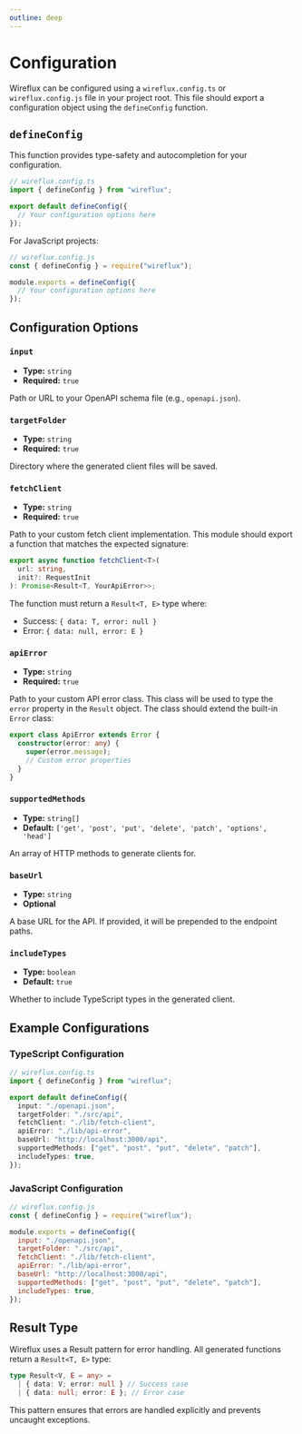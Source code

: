 ```yaml
---
outline: deep
---
```


# Configuration

Wireflux can be configured using a `wireflux.config.ts` or `wireflux.config.js` file in your project root. This file should export a configuration object using the `defineConfig` function.

## `defineConfig`

This function provides type-safety and autocompletion for your configuration.

```typescript
// wireflux.config.ts
import { defineConfig } from "wireflux";

export default defineConfig({
  // Your configuration options here
});
```

For JavaScript projects:

```javascript
// wireflux.config.js
const { defineConfig } = require("wireflux");

module.exports = defineConfig({
  // Your configuration options here
});
```

## Configuration Options

### `input`

- **Type:** `string`
- **Required:** `true`

Path or URL to your OpenAPI schema file (e.g., `openapi.json`).

### `targetFolder`

- **Type:** `string`
- **Required:** `true`

Directory where the generated client files will be saved.

### `fetchClient`

- **Type:** `string`
- **Required:** `true`

Path to your custom fetch client implementation. This module should export a function that matches the expected signature:

```typescript
export async function fetchClient<T>(
  url: string,
  init?: RequestInit
): Promise<Result<T, YourApiError>>;
```

The function must return a `Result<T, E>` type where:

- Success: `{ data: T, error: null }`
- Error: `{ data: null, error: E }`

### `apiError`

- **Type:** `string`
- **Required:** `true`

Path to your custom API error class. This class will be used to type the `error` property in the `Result` object. The class should extend the built-in `Error` class:

```typescript
export class ApiError extends Error {
  constructor(error: any) {
    super(error.message);
    // Custom error properties
  }
}
```

### `supportedMethods`

- **Type:** `string[]`
- **Default:** `['get', 'post', 'put', 'delete', 'patch', 'options', 'head']`

An array of HTTP methods to generate clients for.

### `baseUrl`

- **Type:** `string`
- **Optional**

A base URL for the API. If provided, it will be prepended to the endpoint paths.

### `includeTypes`

- **Type:** `boolean`
- **Default:** `true`

Whether to include TypeScript types in the generated client.

## Example Configurations

### TypeScript Configuration

```typescript
// wireflux.config.ts
import { defineConfig } from "wireflux";

export default defineConfig({
  input: "./openapi.json",
  targetFolder: "./src/api",
  fetchClient: "./lib/fetch-client",
  apiError: "./lib/api-error",
  baseUrl: "http://localhost:3000/api",
  supportedMethods: ["get", "post", "put", "delete", "patch"],
  includeTypes: true,
});
```

### JavaScript Configuration

```javascript
// wireflux.config.js
const { defineConfig } = require("wireflux");

module.exports = defineConfig({
  input: "./openapi.json",
  targetFolder: "./src/api",
  fetchClient: "./lib/fetch-client",
  apiError: "./lib/api-error",
  baseUrl: "http://localhost:3000/api",
  supportedMethods: ["get", "post", "put", "delete", "patch"],
  includeTypes: true,
});
```

## Result Type

Wireflux uses a Result pattern for error handling. All generated functions return a `Result<T, E>` type:

```typescript
type Result<V, E = any> =
  | { data: V; error: null } // Success case
  | { data: null; error: E }; // Error case
```

This pattern ensures that errors are handled explicitly and prevents uncaught exceptions.

